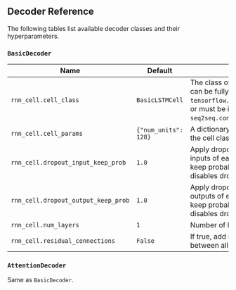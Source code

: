 ## Decoder Reference

The following tables list available decoder classes and their hyperparameters.

### `BasicDecoder`

| Name | Default | Description |
| --- | --- | --- |
| `rnn_cell.cell_class` | `BasicLSTMCell` | The class of the rnn cell. Cell classes can be fully defined (e.g. `tensorflow.contrib.rnn.BasicRNNCell`) or must be in `tf.contrib.rnn` or `seq2seq.contrib.rnn_cell`. |
| `rnn_cell.cell_params` | `{"num_units": 128}` | A dictionary of parameters to pass to the cell class constructor. |
| `rnn_cell.dropout_input_keep_prob` | `1.0` | Apply dropout to the (non-recurrent) inputs of each RNN layer using this keep probability. A value of `1.0` disables dropout. |
| `rnn_cell.dropout_output_keep_prob` | `1.0`| Apply dropout to the (non-recurrent) outputs of each RNN layer using this keep probability. A value of `1.0` disables dropout. |
| `rnn_cell.num_layers` | `1` | Number of RNN layers. |
| `rnn_cell.residual_connections` | `False` | If true, add residual connections between all RNN layers in the encoder. |

### `AttentionDecoder`

Same as `BasicDecoder`.
